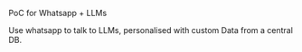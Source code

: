 PoC for Whatsapp + LLMs

Use whatsapp to talk to LLMs, personalised with custom Data from a central DB.

